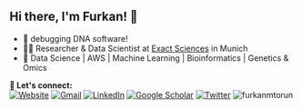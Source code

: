 ## Hi there, I'm Furkan! 👋

- 🧬 debugging DNA software!
- 👨‍💻 Researcher & Data Scientist at [Exact Sciences](https://www.exactsciences.com/) in Munich
- 🎯 Data Science | AWS | Machine Learning | Bioinformatics | Genetics & Omics

**🔗 Let's connect:** <br>
[![Website](https://img.shields.io/badge/-Personal%20Website-blueviolet.svg)](https://furkanmtorun.github.io/)
[![Gmail](https://img.shields.io/badge/-furkanmtorun@gmail.com-c14438?style=flat-square&logo=Gmail&logoColor=white&link=mailto:furkanmtorun@gmail.com)](mailto:furkanmtorun@gmail.com)
[![LinkedIn](https://img.shields.io/static/v1?label=LinkedIn&message=%20&color=blue&logo=LinkedIn&style=flat-square&logoColor=white)](https://www.linkedin.com/in/furkanmtorun/)
[![Google Scholar](https://img.shields.io/static/v1?label=Google%20Scholar&color=blue&logo=Web&message=%20&color=green&logo=&style=flat-square&logoColor=white)](https://scholar.google.com/citations?user=d5ZyOZ4AAAAJ)
[![Twitter](https://img.shields.io/static/v1?label=Twitter&message=%20&color=blue&logo=Twitter&style=flat-square&logoColor=white)](https://www.twitter.com/furkanmtorun/)
![furkanmtorun](https://komarev.com/ghpvc/?username=furkanmtorun&color=yellow)

